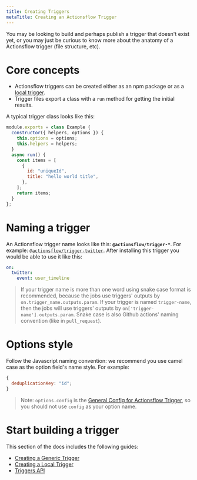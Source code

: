 ```yaml
---
title: Creating Triggers
metaTitle: Creating an Actionsflow Trigger
---
```


You may be looking to build and perhaps publish a trigger that doesn't exist yet, or you may just be curious to know more about the anatomy of a Actionsflow trigger (file structure, etc).

# Core concepts

- Actionsflow triggers can be created either as an npm package or as a [local trigger](./creating-triggers/creating-a-local-trigger.md).
- Trigger files export a class with a `run` method for getting the initial results.

A typical trigger class looks like this:

```javascript
module.exports = class Example {
  constructor({ helpers, options }) {
    this.options = options;
    this.helpers = helpers;
  }
  async run() {
    const items = [
      {
        id: "uniqueId",
        title: "hello world title",
      },
    ];
    return items;
  }
};
```

# Naming a trigger

An Actionsflow trigger name looks like this: **`@actionsflow/trigger-*`**. For example: [`@actionsflow/trigger-twitter`](https://github.com/actionsflow/actionsflow/tree/main/packages/actionsflow-trigger-twitter). After installing this trigger you would be able to use it like this:

```yaml
on:
  twitter:
    event: user_timeline
```

> If your trigger name is more than one word using snake case format is recommended, because the jobs use triggers' outputs by `on.trigger_name.outputs.param`. If your trigger is named `trigger-name`, then the jobs will use triggers' outputs by `on['trigger-name'].outputs.param`. Snake case is also Github actions' naming convention (like in `pull_request`).

# Options style

Follow the Javascript naming convention: we recommend you use camel case as the option field's name style. For example:

```javascript
{
  deduplicationKey: "id";
}
```

> Note: `options.config` is the [General Config for Actionsflow Trigger](./workflow.md#ontriggerconfig), so you should not use `config` as your option name.

# Start building a trigger

This section of the docs includes the following guides:

- [Creating a Generic Trigger](./creating-triggers/creating-a-generic-trigger.md)
- [Creating a Local Trigger](./creating-triggers/creating-a-local-trigger.md)
- [Triggers API](./reference/trigger-api.md)
